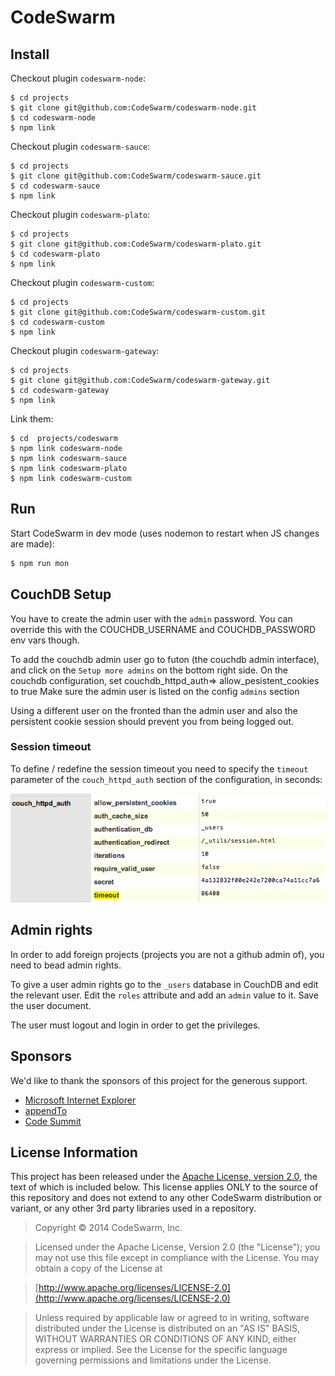 # CodeSwarm

## Install

Checkout plugin `codeswarm-node`:

```
$ cd projects
$ git clone git@github.com:CodeSwarm/codeswarm-node.git
$ cd codeswarm-node
$ npm link
```

Checkout plugin `codeswarm-sauce`:

```
$ cd projects
$ git clone git@github.com:CodeSwarm/codeswarm-sauce.git
$ cd codeswarm-sauce
$ npm link
```

Checkout plugin `codeswarm-plato`:

```
$ cd projects
$ git clone git@github.com:CodeSwarm/codeswarm-plato.git
$ cd codeswarm-plato
$ npm link
```

Checkout plugin `codeswarm-custom`:

```
$ cd projects
$ git clone git@github.com:CodeSwarm/codeswarm-custom.git
$ cd codeswarm-custom
$ npm link
```

Checkout plugin `codeswarm-gateway`:

```
$ cd projects
$ git clone git@github.com:CodeSwarm/codeswarm-gateway.git
$ cd codeswarm-gateway
$ npm link
```

Link them:

```
$ cd  projects/codeswarm
$ npm link codeswarm-node
$ npm link codeswarm-sauce
$ npm link codeswarm-plato
$ npm link codeswarm-custom
```

## Run

Start CodeSwarm in dev mode (uses nodemon to restart when JS changes are made):

```bash
$ npm run mon
```


## CouchDB Setup

You have to create the admin user with the `admin` password. You can override this with the COUCHDB_USERNAME and COUCHDB_PASSWORD env vars though.

To add the couchdb admin user go to futon (the couchdb admin interface), and click on the `Setup more admins` on the bottom right side.
On the couchdb configuration, set couchdb_httpd_auth=> allow_pesistent_cookies to true
Make sure the admin user is listed on the config `admins` section

Using a different user on the fronted than the admin user and also the persistent cookie session should prevent you from being logged out.

### Session timeout

To define / redefine the session timeout you need to specify the `timeout` parameter of the `couch_httpd_auth` section of the configuration, in seconds:

![session timeout](docs/images/session_timeout.png)


## Admin rights

In order to add foreign projects (projects you are not a github admin of), you need to bead admin rights.

To give a user admin rights go to the `_users` database in CouchDB and edit the relevant user.
Edit the `roles` attribute and add an `admin` value to it. Save the user document.

The user must logout and login in order to get the privileges.

## Sponsors

We'd like to thank the sponsors of this project for the generous support.

* [Microsoft Internet Explorer](http://modern.ie)
* [appendTo](http://appendTo.com)
* [Code Summit](http://codesummit.com)

## License Information

This project has been released under the [Apache License, version 2.0](http://www.apache.org/licenses/LICENSE-2.0.html), the text of which is included below. This license applies ONLY to the source of this repository and does not extend to any other CodeSwarm distribution or variant, or any other 3rd party libraries used in a repository. 

> Copyright © 2014 CodeSwarm, Inc.

> Licensed under the Apache License, Version 2.0 (the "License");
   you may not use this file except in compliance with the License.
   You may obtain a copy of the License at

> [http://www.apache.org/licenses/LICENSE-2.0](http://www.apache.org/licenses/LICENSE-2.0)

>  Unless required by applicable law or agreed to in writing, software
   distributed under the License is distributed on an "AS IS" BASIS,
   WITHOUT WARRANTIES OR CONDITIONS OF ANY KIND, either express or implied.
   See the License for the specific language governing permissions and
   limitations under the License.
